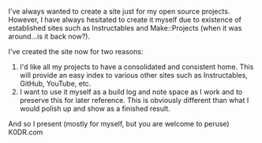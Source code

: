 ---
---

I've always wanted to create a site just for my open source projects. However, I have always hesitated to create it myself due to existence of established sites such as Instructables and Make::Projects (when it was around...is it back now?).

I've created the site now for two reasons:

1) I'd like all my projects to have a consolidated and consistent home. This will provide an easy index to various other sites such as Instructables, GitHub, YouTube, etc.
2) I want to use it myself as a build log and note space as I work and to preserve this for later reference. This is obviously different than what I would polish up and show as a finished result.

And so I present (mostly for myself, but you are welcome to peruse) K0DR.com